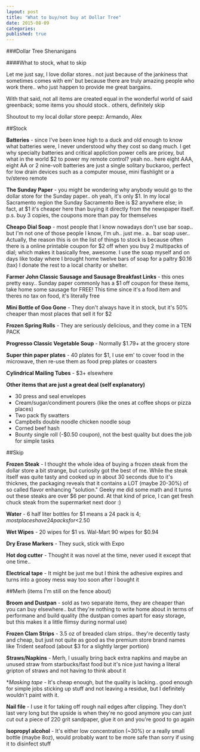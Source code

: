 ```yaml
---
layout: post
title: "What to buy/not buy at Dollar Tree"
date: 2015-08-09
categories: 
published: true
---
```


###Dollar Tree Shenanigans

####What to stock, what to skip

Let me just say, I love dollar stores.. not just because of the jankiness that sometimes comes with em' but because there are truly amazing people who work there.. who just happen to provide me great bargains.

With that said, not all items are created equal in the wonderful world of said greenback; some items you should stock.. others, definitely skip

Shoutout to my local dollar store peepz: Armando, Alex

##Stock

**Batteries** - since I've been knee high to a duck and old enough to know what batteries were, I never understood why they cost so dang much.  I get why specialty batteries and critical appliction power cells are pricey, but what in the world $2 to power my remote control? yeah no.. here eight AAA, eight AA or 2 nine-volt batteries are just a single solitary buckaroo, perfect for low drain devices such as a computer mouse, mini flashlight or a tv/stereo remote

**The Sunday Paper** - you might be wondering why anybody would go to the dollar store for the Sunday paper.. oh yeah, it's only $1.  In my local Sacramento region the Sunday Sacramento Bee is $2 anywhere else; in fact, at $1 it's cheaper here than buying it directly from the newspaper itself.  p.s. buy 3 copies, the coupons more than pay for themselves

**Cheapo Dial Soap** - most people that I know nowadays don't use bar soap.. but I'm not one of those people I know, I'm uh.. just me.. a.. bar soap user.. Actually, the reason this is on the list of things to stock is because often there is a online printable coupon for $2 off when you buy 2 multipacks of dial; which makes it basically free, awesome.  I use the soap myself and on days like today where I brought home twelve bars of soap for a paltry $0.16 (tax) I donate the rest to a local charity or shelter.

**Farmer John Classic Sausage and Sausage Breakfast Links** - this ones pretty easy.. Sunday paper commonly has a $1 off coupon for these items, take home some sausage for FREE!  This time since it's a food item and theres no tax on food, it's literally free

**Mini Bottle of Goo Gone** - They don't always have it in stock, but it's 50% cheaper than most places that sell it for $2

**Frozen Spring Rolls** - They are seriously delicious, and they come in a TEN PACK

**Progresso Classic Vegetable Soup** - Normally $1.79+ at the grocery store

**Super thin paper plates** - 40 plates for $1, I use em' to cover food in the microwave, then re-use them as food prep plates or coasters

**Cylindrical Mailing Tubes** - $3+ elsewhere

**Other items that are just a great deal (self explanatory)**

* 30 press and seal envelopes
* Cream/sugar/condiment pourers (like the ones at coffee shops or pizza places)
* Two pack fly swatters
* Campbells double noodle chicken noodle soup
* Corned beef hash
* Bounty single roll (-$0.50 coupon), not the best quality but does the job for simple tasks


##Skip

**Frozen Steak** - I thought the whole idea of buying a frozen steak from the dollar store a bit strange, but curiosity got the best of me.  While the steak itself was quite tasty and cooked up in about 30 seconds due to it's thicknes, the packaging reveals that it contains a LOT (maybe 20-30%) of so called flavor enhancing "solution."  Geeky me did some math and it turns out these steaks are over $6 per pound.  At that kind of price, I can get fresh chuck steak from the supermarket next door :)

**Water** - 6 half liter bottles for $1 means a 24 pack is $4; most places have 24 packs for <$2.50

**Wet Wipes** - 20 wipes for $1 vs. Wal-Mart 90 wipes for $0.94

**Dry Erase Markers** - They suck, stick with Expo

**Hot dog cutter** - Thought it was novel at the time, never used it except that one time..

**Electrical tape** - It might be just me but I think the adhesive expires and turns into a gooey mess way too soon after I bought it

##Merh (items I'm still on the fence about)

**Broom and Dustpan** - sold as two separate items, they are cheaper than you can buy elsewhere.. but they're nothing to write home about in terms of performane and build quality (the dustpan comes apart for easy storage, but this makes it a little flimsy during normal use)

**Frozen Clam Strips** - 3.5 oz of breaded clam strips.. they're decently tasty and cheap, but just not quite as good as the premium store brand names like Trident seafood (about $3 for a slightly larger portion)

**Straws/Napkins** - Merh, I usually bring back extra napkins and maybe an unused straw from starbucks/fast food but it's nice just having a literal gripton of straws and not having to think about it

**Masking tape* - It's cheap enough, but the quality is lacking.. good enough for simple jobs sticking up stuff and not leaving a residue, but I definitely wouldn't paint with it.

**Nail file** - I use it for taking off rough nail edges after clipping.  They don't last very long but the upside is when they're no good anymore you can just cut out a piece of 220 grit sandpaper, glue it on and you're good to go again

**Isopropyl alcohol** - It's either low concentration (~30%) or a really small bottle (maybe 8oz), would probably want to be more safe than sorry if using it to disinfect stuff